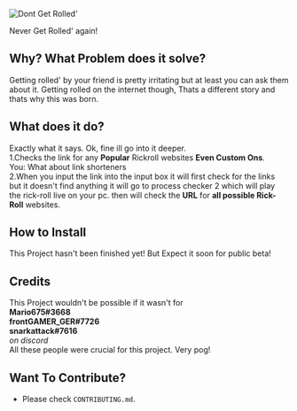 ![Dont Get Rolled'](https://i.ytimg.com/vi/HWUNfZ8bvu4/maxresdefault.jpg)

Never Get Rolled' again!

## Why? What Problem does it solve?

Getting rolled' by your friend is pretty irritating but at least you can ask them about it. Getting rolled on the internet though, Thats a different story and thats why this was born.

## What does it do?

Exactly what it says. Ok, fine ill go into it deeper.\
1.Checks the link for any **Popular** Rickroll websites **Even Custom Ons**.\
You: What about link shorteners \
2.When you input the link into the input box it will first check for the links but it doesn't find anything it will go to process checker 2 which will play the rick-roll live on your pc. then will check the **URL** for **all possible Rick-Roll** websites.

## How to Install

This Project hasn't been finished yet!
But Expect it soon for public beta!

## Credits

This Project wouldn't be possible if it wasn't for\
**Mario675#3668**\
**frontGAMER_GER#7726**\
**snarkattack#7616**\
*on discord*\
All these people were crucial for this project.
Very pog!

## Want To Contribute?

- Please check `CONTRIBUTING.md`.
